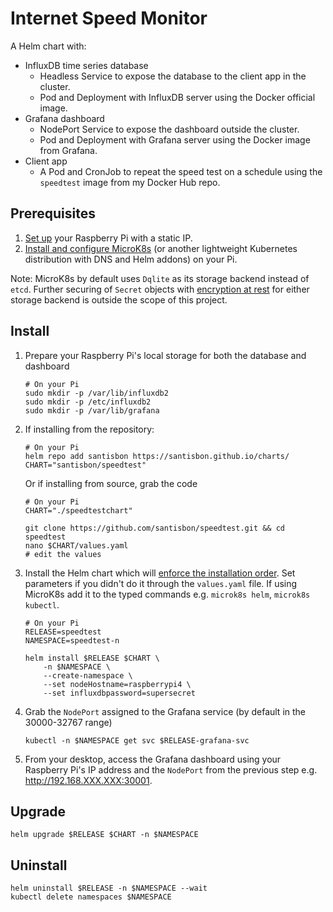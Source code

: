 # Internet Speed Monitor

A Helm chart with:
* InfluxDB time series database
  * Headless Service to expose the database to the client app in the cluster.
  * Pod and Deployment with InfluxDB server using the Docker official image.
* Grafana dashboard
  * NodePort Service to expose the dashboard outside the cluster.
  * Pod and Deployment with Grafana server using the Docker image from Grafana.
* Client app
  * A Pod and CronJob to repeat the speed test on a schedule using the `speedtest` image from my Docker Hub repo.

## Prerequisites
1. [Set up](https://santisbon.github.io/reference/rpi/) your Raspberry Pi with a static IP.
2. [Install and configure MicroK8s](https://santisbon.github.io/reference/k8s/#microk8s) (or another lightweight Kubernetes distribution with DNS and Helm addons) on your Pi.

Note: MicroK8s by default uses `Dqlite` as its storage backend instead of `etcd`. Further securing of `Secret` objects with [encryption at rest](https://kubernetes.io/docs/tasks/administer-cluster/encrypt-data/) for either storage backend is outside the scope of this project.

## Install

1. Prepare your Raspberry Pi's local storage for both the database and dashboard
    ```shell
    # On your Pi
    sudo mkdir -p /var/lib/influxdb2
    sudo mkdir -p /etc/influxdb2
    sudo mkdir -p /var/lib/grafana
    ```
2. If installing from the repository:
    ```shell
    # On your Pi
    helm repo add santisbon https://santisbon.github.io/charts/
    CHART="santisbon/speedtest"
    ```

    Or if installing from source, grab the code
    ```shell
    # On your Pi
    CHART="./speedtestchart"

    git clone https://github.com/santisbon/speedtest.git && cd speedtest
    nano $CHART/values.yaml
    # edit the values
    ```
3. Install the Helm chart which will [enforce the installation order](https://helm.sh/docs/intro/using_helm). Set parameters if you didn't do it through the `values.yaml` file. If using MicroK8s add it to the typed commands e.g. `microk8s helm`, `microk8s kubectl`.
    ```shell
    # On your Pi
    RELEASE=speedtest
    NAMESPACE=speedtest-n

    helm install $RELEASE $CHART \
        -n $NAMESPACE \
        --create-namespace \
        --set nodeHostname=raspberrypi4 \
        --set influxdbpassword=supersecret
    ```
4. Grab the `NodePort` assigned to the Grafana service (by default in the 30000-32767 range)
    ```shell
    kubectl -n $NAMESPACE get svc $RELEASE-grafana-svc
    ```
5. From your desktop, access the Grafana dashboard using your Raspberry Pi's IP address and the `NodePort` from the previous step e.g. http://192.168.XXX.XXX:30001.

## Upgrade
```shell
helm upgrade $RELEASE $CHART -n $NAMESPACE
```

## Uninstall
```shell
helm uninstall $RELEASE -n $NAMESPACE --wait
kubectl delete namespaces $NAMESPACE
```
